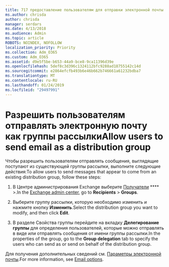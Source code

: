 ```yaml
---
title: 717 предоставление пользователям для отправки электронной почты в виде списка рассылки
ms.author: chrisda
author: chrisda
manager: serdars
ms.date: 4/13/2018
ms.audience: Admin
ms.topic: article
ROBOTS: NOINDEX, NOFOLLOW
localization_priority: Priority
ms.collection: Adm_O365
ms.custom: Adm_O365
ms.assetid: d9e5f5be-b653-44a9-bce8-9ca11396d39e
ms.openlocfilehash: 5def8c3d396c1324112bfc9288ad18755142c14d
ms.sourcegitcommit: e2864efcfb493b6e46b662b746661a61232bdba7
ms.translationtype: MT
ms.contentlocale: ru-RU
ms.lasthandoff: 01/24/2019
ms.locfileid: "29497991"
---
```

# <a name="allow-users-to-send-email-as-a-distribution-group"></a><span data-ttu-id="376f3-102">Разрешить пользователям отправлять электронную почту как группы рассылки</span><span class="sxs-lookup"><span data-stu-id="376f3-102">Allow users to send email as a distribution group</span></span>

<span data-ttu-id="376f3-103">Чтобы разрешить пользователям отправлять сообщения, выглядящие поступают из существующей группы рассылки, выполните следующие действия:</span><span class="sxs-lookup"><span data-stu-id="376f3-103">To allow users to send messages that appear to come from an existing distribution group, follow these steps:</span></span>
  
1. <span data-ttu-id="376f3-104">В Центре администрирования Exchange выберите [Получатели](https://outlook.office365.com/ecp/) \*\*\*\* \>.</span><span class="sxs-lookup"><span data-stu-id="376f3-104">In the [Exchange admin center](https://outlook.office365.com/ecp/), go to **Recipients** \> **Groups**.</span></span>
    
2. <span data-ttu-id="376f3-105">Выберите группу рассылки, которую необходимо изменить и нажмите кнопку **Изменить**.</span><span class="sxs-lookup"><span data-stu-id="376f3-105">Select the distribution group you want to modify, and then click **Edit**.</span></span>
    
3. <span data-ttu-id="376f3-106">В разделе Свойства группы перейдите на вкладку **Делегирование группы** для определения пользователей, которые можно отправлять в виде или отправлять сообщения от имени группы рассылки.</span><span class="sxs-lookup"><span data-stu-id="376f3-106">In the properties of the group, go to the **Group delegation** tab to specify the users who can send as or send on behalf of the distribution group.</span></span> 
    
<span data-ttu-id="376f3-107">Для получения дополнительных сведений см. [Параметры электронной почты](https://technet.microsoft.com/library/bb124513.aspx#groupdelegation).</span><span class="sxs-lookup"><span data-stu-id="376f3-107">For more information, see [Email options](https://technet.microsoft.com/library/bb124513.aspx#groupdelegation).</span></span>
  


